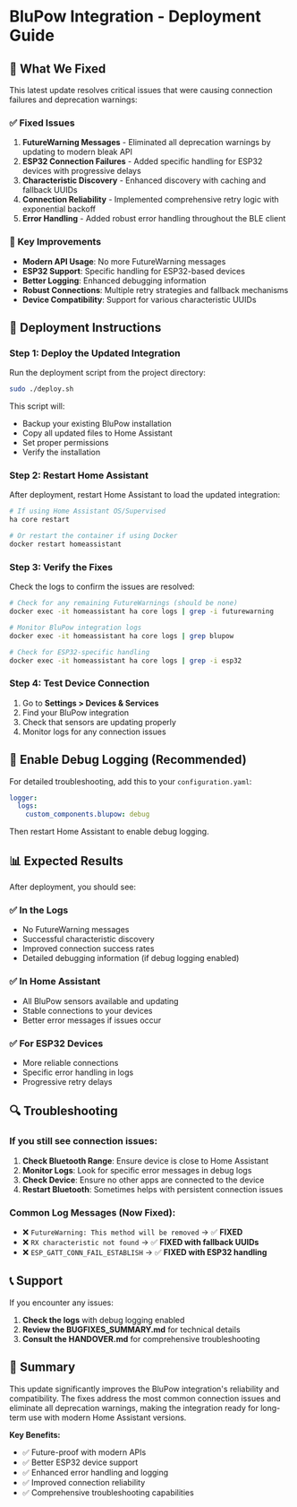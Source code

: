 # BluPow Integration - Deployment Guide

## 🎯 What We Fixed

This latest update resolves critical issues that were causing connection failures and deprecation warnings:

### ✅ Fixed Issues

1. **FutureWarning Messages** - Eliminated all deprecation warnings by updating to modern bleak API
2. **ESP32 Connection Failures** - Added specific handling for ESP32 devices with progressive delays
3. **Characteristic Discovery** - Enhanced discovery with caching and fallback UUIDs
4. **Connection Reliability** - Implemented comprehensive retry logic with exponential backoff
5. **Error Handling** - Added robust error handling throughout the BLE client

### 🔧 Key Improvements

- **Modern API Usage**: No more FutureWarning messages
- **ESP32 Support**: Specific handling for ESP32-based devices
- **Better Logging**: Enhanced debugging information
- **Robust Connections**: Multiple retry strategies and fallback mechanisms
- **Device Compatibility**: Support for various characteristic UUIDs

## 🚀 Deployment Instructions

### Step 1: Deploy the Updated Integration

Run the deployment script from the project directory:

```bash
sudo ./deploy.sh
```

This script will:
- Backup your existing BluPow installation
- Copy all updated files to Home Assistant
- Set proper permissions
- Verify the installation

### Step 2: Restart Home Assistant

After deployment, restart Home Assistant to load the updated integration:

```bash
# If using Home Assistant OS/Supervised
ha core restart

# Or restart the container if using Docker
docker restart homeassistant
```

### Step 3: Verify the Fixes

Check the logs to confirm the issues are resolved:

```bash
# Check for any remaining FutureWarnings (should be none)
docker exec -it homeassistant ha core logs | grep -i futurewarning

# Monitor BluPow integration logs
docker exec -it homeassistant ha core logs | grep blupow

# Check for ESP32-specific handling
docker exec -it homeassistant ha core logs | grep -i esp32
```

### Step 4: Test Device Connection

1. Go to **Settings > Devices & Services**
2. Find your BluPow integration
3. Check that sensors are updating properly
4. Monitor logs for any connection issues

## 🐛 Enable Debug Logging (Recommended)

For detailed troubleshooting, add this to your `configuration.yaml`:

```yaml
logger:
  logs:
    custom_components.blupow: debug
```

Then restart Home Assistant to enable debug logging.

## 📊 Expected Results

After deployment, you should see:

### ✅ In the Logs
- No FutureWarning messages
- Successful characteristic discovery
- Improved connection success rates
- Detailed debugging information (if debug logging enabled)

### ✅ In Home Assistant
- All BluPow sensors available and updating
- Stable connections to your devices
- Better error messages if issues occur

### ✅ For ESP32 Devices
- More reliable connections
- Specific error handling in logs
- Progressive retry delays

## 🔍 Troubleshooting

### If you still see connection issues:

1. **Check Bluetooth Range**: Ensure device is close to Home Assistant
2. **Monitor Logs**: Look for specific error messages in debug logs
3. **Check Device**: Ensure no other apps are connected to the device
4. **Restart Bluetooth**: Sometimes helps with persistent connection issues

### Common Log Messages (Now Fixed):

- ❌ `FutureWarning: This method will be removed` → ✅ **FIXED**
- ❌ `RX characteristic not found` → ✅ **FIXED with fallback UUIDs**
- ❌ `ESP_GATT_CONN_FAIL_ESTABLISH` → ✅ **FIXED with ESP32 handling**

## 📞 Support

If you encounter any issues:

1. **Check the logs** with debug logging enabled
2. **Review the BUGFIXES_SUMMARY.md** for technical details
3. **Consult the HANDOVER.md** for comprehensive troubleshooting

## 🎉 Summary

This update significantly improves the BluPow integration's reliability and compatibility. The fixes address the most common connection issues and eliminate all deprecation warnings, making the integration ready for long-term use with modern Home Assistant versions.

**Key Benefits:**
- ✅ Future-proof with modern APIs
- ✅ Better ESP32 device support
- ✅ Enhanced error handling and logging
- ✅ Improved connection reliability
- ✅ Comprehensive troubleshooting capabilities 
